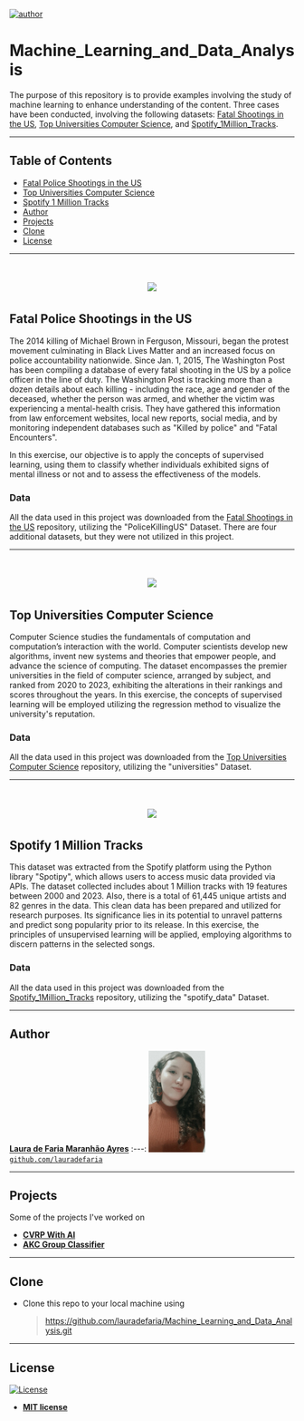 [![author](https://img.shields.io/badge/author-lauradefaria-purple.svg)](https://github.com/lauradefaria)

# Machine_Learning_and_Data_Analysis

The purpose of this repository is to provide examples involving the study of machine learning to enhance understanding of the content. Three cases have been conducted, involving the following datasets: <a href="https://www.kaggle.com/datasets/kwullum/fatal-police-shootings-in-the-us">Fatal Shootings in the US</a>, <a href="https://www.kaggle.com/datasets/bogdansorin/top-universities-computer-science">Top Universities Computer Science</a>, and <a href="https://www.kaggle.com/datasets/amitanshjoshi/spotify-1million-tracks">Spotify_1Million_Tracks</a>.

---

## Table of Contents
- [Fatal Police Shootings in the US](#fatal-police-shootings-in-the-us)
- [Top Universities Computer Science](#top-universities-computer-science)
- [Spotify 1 Million Tracks](#spotify-1-million-tracks)
- [Author](#author)
- [Projects](#projects)
- [Clone](#clone)
- [License](#license)

---    
<h1 align="center">
  <img src="https://github.com/lauradefaria/Machine_Learning_and_Data_Analysis/blob/main/imgs/PoliceShooting.jpg">
</h1>

## Fatal Police Shootings in the US

The 2014 killing of Michael Brown in Ferguson, Missouri, began the protest movement culminating in Black Lives Matter and an increased focus on police accountability nationwide. Since Jan. 1, 2015, The Washington Post has been compiling a database of every fatal shooting in the US by a police officer in the line of duty. 
The Washington Post is tracking more than a dozen details about each killing - including the race, age and gender of the deceased, whether the person was armed, and whether the victim was experiencing a mental-health crisis. They have gathered this information from law enforcement websites, local new reports, social media, and by monitoring independent databases such as "Killed by police" and "Fatal Encounters".

In this exercise, our objective is to apply the concepts of supervised learning, using them to classify whether individuals exhibited signs of mental illness or not and to assess the effectiveness of the models.

### Data

All the data used in this project was downloaded from the <a href="https://www.kaggle.com/datasets/kwullum/fatal-police-shootings-in-the-us">Fatal Shootings in the US</a> repository, utilizing the "PoliceKillingUS" Dataset. There are four additional datasets, but they were not utilized in this project.

---    
<h1 align="center">
  <img src="https://github.com/lauradefaria/Machine_Learning_and_Data_Analysis/blob/main/imgs/ComputerScience.jpg">
</h1>

## Top Universities Computer Science

Computer Science studies the fundamentals of computation and computation’s interaction with the world. Computer scientists develop new algorithms, invent new systems and theories that empower people, and advance the science of computing. The dataset encompasses the premier universities in the field of computer science, arranged by subject, and ranked from 2020 to 2023, exhibiting the alterations in their rankings and scores throughout the years. 
In this exercise, the concepts of supervised learning will be employed utilizing the regression method to visualize the university's reputation.

### Data

All the data used in this project was downloaded from the <a href="https://www.kaggle.com/datasets/bogdansorin/top-universities-computer-science">Top Universities Computer Science</a> repository, utilizing the "universities" Dataset.

--- 
<h1 align="center">
  <img src="https://github.com/lauradefaria/Machine_Learning_and_Data_Analysis/blob/main/imgs/Spotify.jpg"  width="400px">
</h1>

## Spotify 1 Million Tracks

This dataset was extracted from the Spotify platform using the Python library "Spotipy", which allows users to access music data provided via APIs. The dataset collected includes about 1 Million tracks with 19 features between 2000 and 2023. Also, there is a total of 61,445 unique artists and 82 genres in the data.
This clean data has been prepared and utilized for research purposes. Its significance lies in its potential to unravel patterns and predict song popularity prior to its release. 
In this exercise, the principles of unsupervised learning will be applied, employing algorithms to discern patterns in the selected songs.

### Data

All the data used in this project was downloaded from the <a href="https://www.kaggle.com/datasets/amitanshjoshi/spotify-1million-tracks">Spotify_1Million_Tracks</a> repository, utilizing the "spotify_data" Dataset.

---   
## Author

 <a href="https://www.linkedin.com/in/lauradefaria/" target="_blank">**Laura de Faria Maranhão Ayres**</a>
:---: 
<img src="imgs/laura.JPG" width="100px"> </img>
<a href="http://github.com/lauradefaria" target="_blank">`github.com/lauradefaria`</a>

---   

## Projects
Some of the projects I've worked on

* [**CVRP With AI**](https://github.com/lauradefaria/CVRP_With_AI)
* [**AKC Group Classifier**](https://github.com/lauradefaria/AKC_Group_Classifier)

---   
## Clone

- Clone this repo to your local machine using
    > https://github.com/lauradefaria/Machine_Learning_and_Data_Analysis.git

---
## License

[![License](http://img.shields.io/:license-mit-blue.svg?style=flat-square)](http://badges.mit-license.org)

- **[MIT license](http://opensource.org/licenses/mit-license.php)**
